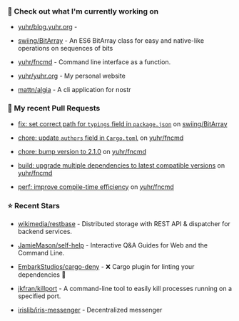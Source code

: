 ### 👷 Check out what I'm currently working on



- [yuhr/blog.yuhr.org](https://github.com/yuhr/blog.yuhr.org) - 

- [swiing/BitArray](https://github.com/swiing/BitArray) - An ES6 BitArray class for easy and native-like operations on sequences of bits 

- [yuhr/fncmd](https://github.com/yuhr/fncmd) - Command line interface as a function.

- [yuhr/yuhr.org](https://github.com/yuhr/yuhr.org) - My personal website

- [mattn/algia](https://github.com/mattn/algia) - A cli application for nostr

### 🔨 My recent Pull Requests



- [fix: set correct path for `typings` field in `package.json`](https://github.com/swiing/BitArray/pull/30) on [swiing/BitArray](https://github.com/swiing/BitArray)

- [chore: update `authors` field in `Cargo.toml`](https://github.com/yuhr/fncmd/pull/55) on [yuhr/fncmd](https://github.com/yuhr/fncmd)

- [chore: bump version to 2.1.0](https://github.com/yuhr/fncmd/pull/54) on [yuhr/fncmd](https://github.com/yuhr/fncmd)

- [build: upgrade multiple dependencies to latest compatible versions](https://github.com/yuhr/fncmd/pull/53) on [yuhr/fncmd](https://github.com/yuhr/fncmd)

- [perf: improve compile-time efficiency](https://github.com/yuhr/fncmd/pull/52) on [yuhr/fncmd](https://github.com/yuhr/fncmd)

### ⭐ Recent Stars



- [wikimedia/restbase](https://github.com/wikimedia/restbase) - Distributed storage with REST API &amp; dispatcher for backend services.

- [JamieMason/self-help](https://github.com/JamieMason/self-help) - Interactive Q&amp;A Guides for Web and the Command Line.

- [EmbarkStudios/cargo-deny](https://github.com/EmbarkStudios/cargo-deny) - ❌ Cargo plugin for linting your dependencies 🦀

- [jkfran/killport](https://github.com/jkfran/killport) - A command-line tool to easily kill processes running on a specified port.

- [irislib/iris-messenger](https://github.com/irislib/iris-messenger) - Decentralized messenger